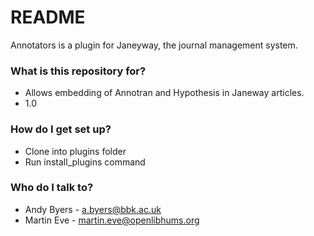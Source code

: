 # README #

Annotators is a plugin for Janeyway, the journal management system.

### What is this repository for? ###

* Allows embedding of Annotran and Hypothesis in Janeway articles.
* 1.0

### How do I get set up? ###

* Clone into plugins folder
* Run install_plugins command

### Who do I talk to? ###

* Andy Byers - a.byers@bbk.ac.uk
* Martin Eve - martin.eve@openlibhums.org
